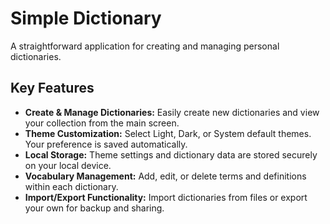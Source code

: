 # Simple Dictionary

A straightforward application for creating and managing personal dictionaries.

## Key Features

*   **Create & Manage Dictionaries:** Easily create new dictionaries and view your collection from the main screen.
*   **Theme Customization:** Select Light, Dark, or System default themes. Your preference is saved automatically.
*   **Local Storage:** Theme settings and dictionary data are stored securely on your local device.
*   **Vocabulary Management:** Add, edit, or delete terms and definitions within each dictionary.
*   **Import/Export Functionality:** Import dictionaries from files or export your own for backup and sharing.

